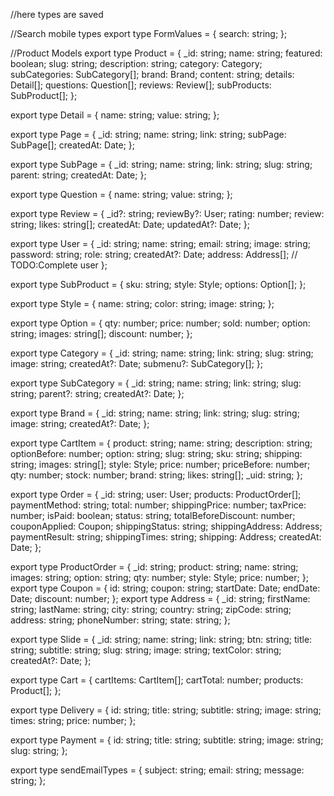 //here types are saved

//Search mobile types
export type FormValues = {
  search: string;
};

//Product Models
export type Product = {
  _id: string;
  name: string;
  featured: boolean;
  slug: string;
  description: string;
  category: Category;
  subCategories: SubCategory[];
  brand: Brand;
  content: string;
  details: Detail[];
  questions: Question[];
  reviews: Review[];
  subProducts: SubProduct[];
};

export type Detail = {
  name: string;
  value: string;
};

export type Page = {
  _id: string;
  name: string;
  link: string;
  subPage: SubPage[];
  createdAt: Date;
};

export type SubPage = {
  _id: string;
  name: string;
  link: string;
  slug: string;
  parent: string;
  createdAt: Date;
};

export type Question = {
  name: string;
  value: string;
};

export type Review = {
  _id?: string;
  reviewBy?: User;
  rating: number;
  review: string;
  likes: string[];
  createdAt: Date;
  updatedAt?: Date;
};

export type User = {
  _id: string;
  name: string;
  email: string;
  image: string;
  password: string;
  role: string;
  createdAt?: Date;
  address: Address[];
  // TODO:Complete user
};

export type SubProduct = {
  sku: string;
  style: Style;
  options: Option[];
};

export type Style = {
  name: string;
  color: string;
  image: string;
};

export type Option = {
  qty: number;
  price: number;
  sold: number;
  option: string;
  images: string[];
  discount: number;
};

export type Category = {
  _id: string;
  name: string;
  link: string;
  slug: string;
  image: string;
  createdAt?: Date;
  submenu?: SubCategory[];
};

export type SubCategory = {
  _id: string;
  name: string;
  link: string;
  slug: string;
  parent?: string;
  createdAt?: Date;
};

export type Brand = {
  _id: string;
  name: string;
  link: string;
  slug: string;
  image: string;
  createdAt?: Date;
};

export type CartItem = {
  product: string;
  name: string;
  description: string;
  optionBefore: number;
  option: string;
  slug: string;
  sku: string;
  shipping: string;
  images: string[];
  style: Style;
  price: number;
  priceBefore: number;
  qty: number;
  stock: number;
  brand: string;
  likes: string[];
  _uid: string;
};

export type Order = {
  _id: string;
  user: User;
  products: ProductOrder[];
  paymentMethod: string;
  total: number;
  shippingPrice: number;
  taxPrice: number;
  isPaid: boolean;
  status: string;
  totalBeforeDiscount: number;
  couponApplied: Coupon;
  shippingStatus: string;
  shippingAddress: Address;
  paymentResult: string;
  shippingTimes: string;
  shipping: Address;
  createdAt: Date;
};

export type ProductOrder = {
  _id: string;
  product: string;
  name: string;
  images: string;
  option: string;
  qty: number;
  style: Style;
  price: number;
};
export type Coupon = {
  id: string;
  coupon: string;
  startDate: Date;
  endDate: Date;
  discount: number;
};
export type Address = {
  _id: string;
  firstName: string;
  lastName: string;
  city: string;
  country: string;
  zipCode: string;
  address: string;
  phoneNumber: string;
  state: string;
};

export type Slide = {
  _id: string;
  name: string;
  link: string;
  btn: string;
  title: string;
  subtitle: string;
  slug: string;
  image: string;
  textColor: string;
  createdAt?: Date;
};

export type Cart = {
  cartItems: CartItem[];
  cartTotal: number;
  products: Product[];
};

export type Delivery = {
  id: string;
  title: string;
  subtitle: string;
  image: string;
  times: string;
  price: number;
};

export type Payment = {
  id: string;
  title: string;
  subtitle: string;
  image: string;
  slug: string;
};

export type sendEmailTypes = {
  subject: string;
  email: string;
  message: string;
};
